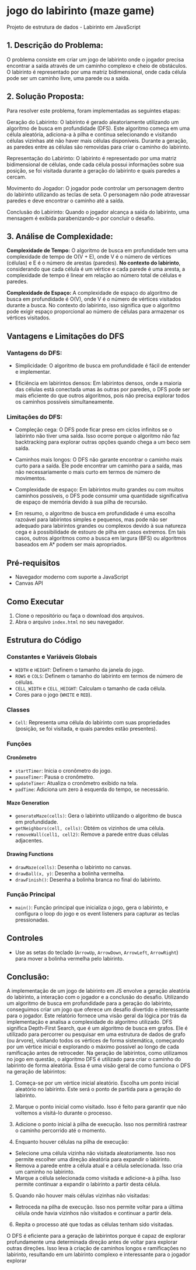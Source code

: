 # jogo do labirinto (maze game)
Projeto de estrutura de dados - Labirinto em JavaScript


## 1. Descrição do Problema:

O problema consiste em criar um jogo de labirinto onde o jogador precisa encontrar a saída através de um caminho complexo e cheio de obstáculos. O labirinto é representado por uma matriz bidimensional, onde cada célula pode ser um caminho livre, uma parede ou a saída.

## 2. Solução Proposta:

Para resolver este problema, foram implementadas as seguintes etapas:

Geração do Labirinto: O labirinto é gerado aleatoriamente utilizando um algoritmo de busca em profundidade (DFS). Este algoritmo começa em uma célula aleatória, adiciona-a à pilha e continua selecionando e visitando células vizinhas até não haver mais células disponíveis. Durante a geração, as paredes entre as células são removidas para criar o caminho do labirinto.

Representação do Labirinto: O labirinto é representado por uma matriz bidimensional de células, onde cada célula possui informações sobre sua posição, se foi visitada durante a geração do labirinto e quais paredes a cercam.

Movimento do Jogador: O jogador pode controlar um personagem dentro do labirinto utilizando as teclas de seta. O personagem não pode atravessar paredes e deve encontrar o caminho até a saída.

Conclusão do Labirinto: Quando o jogador alcança a saída do labirinto, uma mensagem é exibida parabenizando-o por concluir o desafio.

## 3. Análise de Complexidade:

**Complexidade de Tempo:** O algoritmo de busca em profundidade tem uma complexidade de tempo de O(V + E), onde V é o número de vértices (células) e E é o número de arestas (paredes). **No contexto do labirinto**, considerando que cada célula é um vértice e cada parede é uma aresta, a complexidade de tempo é linear em relação ao número total de células e paredes.

**Complexidade de Espaço:** A complexidade de espaço do algoritmo de busca em profundidade é O(V), onde V é o número de vértices visitados durante a busca. No contexto do labirinto, isso significa que o algoritmo pode exigir espaço proporcional ao número de células para armazenar os vértices visitados.

## Vantagens e Limitações do DFS

### Vantagens do DFS:

* Simplicidade: O algoritmo de busca em profundidade é fácil de entender e implementar.

* Eficiência em labirintos densos: Em labirintos densos, onde a maioria das células está conectada umas às outras por paredes, o DFS pode ser mais eficiente do que outros algoritmos, pois não precisa explorar todos os caminhos possíveis simultaneamente.

### Limitações do DFS:

* Compleção cega: O DFS pode ficar preso em ciclos infinitos se o labirinto não tiver uma saída. Isso ocorre porque o algoritmo não faz backtracking para explorar outras opções quando chega a um beco sem saída.

* Caminhos mais longos: O DFS não garante encontrar o caminho mais curto para a saída. Ele pode encontrar um caminho para a saída, mas não necessariamente o mais curto em termos de número de movimentos.

* Complexidade de espaço: Em labirintos muito grandes ou com muitos caminhos possíveis, o DFS pode consumir uma quantidade significativa de espaço de memória devido à sua pilha de recursão.

* Em resumo, o algoritmo de busca em profundidade é uma escolha razoável para labirintos simples e pequenos, mas pode não ser adequado para labirintos grandes ou complexos devido à sua natureza cega e à possibilidade de estouro de pilha em casos extremos. Em tais casos, outros algoritmos como a busca em largura (BFS) ou algoritmos baseados em A* podem ser mais apropriados.



## Pré-requisitos
- Navegador moderno com suporte a JavaScript
- Canvas API

## Como Executar
1. Clone o repositório ou faça o download dos arquivos.
2. Abra o arquivo `index.html` no seu navegador.

## Estrutura do Código
### Constantes e Variáveis Globais
- `WIDTH` e `HEIGHT`: Definem o tamanho da janela do jogo.
- `ROWS` e `COLS`: Definem o tamanho do labirinto em termos de número de células.
- `CELL_WIDTH` e `CELL_HEIGHT`: Calculam o tamanho de cada célula.
- Cores para o jogo (`WHITE` e `RED`).

### Classes
- `Cell`: Representa uma célula do labirinto com suas propriedades (posição, se foi visitada, e quais paredes estão presentes).

### Funções
#### Cronômetro
- `startTimer`: Inicia o cronômetro do jogo.
- `pauseTimer`: Pausa o cronômetro.
- `updateTimer`: Atualiza o cronômetro exibido na tela.
- `padTime`: Adiciona um zero à esquerda do tempo, se necessário.

#### Maze Generation
- `generateMaze(cells)`: Gera o labirinto utilizando o algoritmo de busca em profundidade.
- `getNeighbors(cell, cells)`: Obtém os vizinhos de uma célula.
- `removeWall(cell1, cell2)`: Remove a parede entre duas células adjacentes.

#### Drawing Functions
- `drawMaze(cells)`: Desenha o labirinto no canvas.
- `drawBall(x, y)`: Desenha a bolinha vermelha.
- `drawFinish()`: Desenha a bolinha branca no final do labirinto.

### Função Principal
- `main()`: Função principal que inicializa o jogo, gera o labirinto, e configura o loop do jogo e os event listeners para capturar as teclas pressionadas.

## Controles
- Use as setas do teclado (`ArrowUp`, `ArrowDown`, `ArrowLeft`, `ArrowRight`) para mover a bolinha vermelha pelo labirinto.


## Conclusão:

A implementação de um jogo de labirinto em JS envolve a geração aleatória do labirinto, a interação com o jogador e a conclusão do desafio. Utilizando um algoritmo de busca em profundidade para a geração do labirinto, conseguimos criar um jogo que oferece um desafio divertido e interessante para o jogador. Este relatório fornece uma visão geral da lógica por trás da implementação e analisa a complexidade do algoritmo utilizado.
DFS significa Depth-First Search, que é um algoritmo de busca em grafos. Ele é utilizado para percorrer ou pesquisar em uma estrutura de dados de grafo (ou árvore), visitando todos os vértices de forma sistemática, começando por um vértice inicial e explorando o máximo possível ao longo de cada ramificação antes de retroceder.
Na geração de labirintos, como utilizamos no jogo em questão, o algoritmo DFS é utilizado para criar o caminho do labirinto de forma aleatória. Essa é uma visão geral de como funciona o DFS na geração de labirintos:

1. Começa-se por um vértice inicial aleatório.
Escolha um ponto inicial aleatório no labirinto. Este será o ponto de partida para a geração do labirinto.

2. Marque o ponto inicial como visitado. Isso é feito para garantir que não voltemos a visitá-lo durante o processo.

3. Adicione o ponto inicial à pilha de execução. Isso nos permitirá rastrear o caminho percorrido até o momento.

4. Enquanto houver células na pilha de execução:

 * Selecione uma célula vizinha não visitada aleatoriamente. Isso nos permite escolher uma direção aleatória para expandir o labirinto.
 * Remova a parede entre a célula atual e a célula selecionada. Isso cria um caminho no labirinto.
 * Marque a célula selecionada como visitada e adicione-a à pilha. Isso permite continuar a expandir o labirinto a partir desta célula.

5. Quando não houver mais células vizinhas não visitadas:

 * Retroceda na pilha de execução. Isso nos permite voltar para a última célula onde havia vizinhos não visitados e continuar a partir dela.

6. Repita o processo até que todas as células tenham sido visitadas.

O DFS é eficiente para a geração de labirintos porque é capaz de explorar profundamente uma determinada direção antes de voltar para explorar outras direções. Isso leva à criação de caminhos longos e ramificações no labirinto, resultando em um labirinto complexo e interessante para o jogador explorar